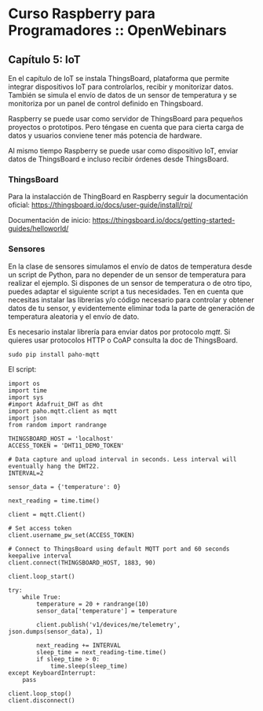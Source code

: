 # Curso Raspberry para Programadores :: OpenWebinars
## Capítulo 5: IoT

En el capítulo de IoT se instala ThingsBoard, plataforma que permite integrar dispositivos IoT para controlarlos, recibir y monitorizar datos. También se simula el envío de datos de un sensor de temperatura y se monitoriza por un panel de control definido en Thingsboard.

Raspberry se puede usar como servidor de ThingsBoard para pequeños proyectos o prototipos. Pero téngase en cuenta que para cierta carga de datos y usuarios conviene tener más potencia de hardware.

Al mismo tiempo Raspberry se puede usar como dispositivo IoT, enviar datos de ThingsBoard e incluso recibir órdenes desde ThingsBoard.

### ThingsBoard

Para la instalacción de ThingBoard en Raspberry seguir la documentación oficial: https://thingsboard.io/docs/user-guide/install/rpi/

Documentación de inicio: https://thingsboard.io/docs/getting-started-guides/helloworld/

### Sensores

En la clase de sensores simulamos el envío de datos de temperatura desde un script de Python, para no depender de un sensor de temperatura para realizar el ejemplo. Si dispones de un sensor de temperatura o de otro tipo, puedes adaptar el siguiente script a tus necesidades. Ten en cuenta que necesitas instalar las librerías y/o código necesario para controlar y obtener datos de tu sensor, y evidentemente eliminar toda la parte de generación de temperatura aleatoria y el envío de dato.

Es necesario instalar librería para enviar datos por protocolo *mqtt*. Si quieres usar protocolos HTTP o CoAP consulta la doc de ThingsBoard.
```
sudo pip install paho-mqtt
```

El script:

```
import os
import time
import sys
#import Adafruit_DHT as dht
import paho.mqtt.client as mqtt
import json
from random import randrange

THINGSBOARD_HOST = 'localhost'
ACCESS_TOKEN = 'DHT11_DEMO_TOKEN'

# Data capture and upload interval in seconds. Less interval will eventually hang the DHT22.
INTERVAL=2

sensor_data = {'temperature': 0}

next_reading = time.time() 

client = mqtt.Client()

# Set access token
client.username_pw_set(ACCESS_TOKEN)

# Connect to ThingsBoard using default MQTT port and 60 seconds keepalive interval
client.connect(THINGSBOARD_HOST, 1883, 90)

client.loop_start()

try:
    while True:
        temperature = 20 + randrange(10)
        sensor_data['temperature'] = temperature

        client.publish('v1/devices/me/telemetry', json.dumps(sensor_data), 1)

        next_reading += INTERVAL
        sleep_time = next_reading-time.time()
        if sleep_time > 0:
            time.sleep(sleep_time)
except KeyboardInterrupt:
    pass

client.loop_stop()
client.disconnect()
```

